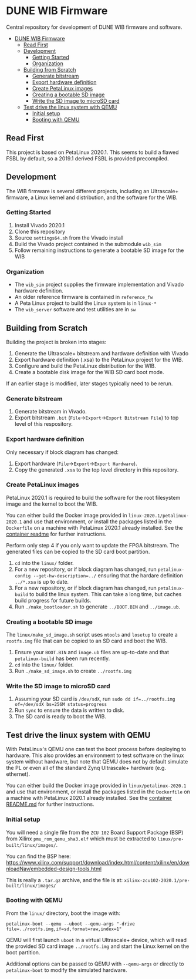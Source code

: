 # DUNE WIB Firmware

Central repository for development of DUNE WIB firmware and software.

- [DUNE WIB Firmware](#dune-wib-firmware)
  * [Read First](#read-first)
  * [Development](#development)
    + [Getting Started](#getting-started)
    + [Organization](#organization)
  * [Building from Scratch](#building-from-scratch)
    + [Generate bitstream](#generate-bitstream)
    + [Export hardware definition](#export-hardware-definition)
    + [Create PetaLinux images](#create-petalinux-images)
    + [Creating a bootable SD image](#creating-a-bootable-sd-image)
    + [Write the SD image to microSD card](#write-the-sd-image-to-microsd-card)
  * [Test drive the linux system with QEMU](#test-drive-the-linux-system-with-qemu)
    + [Initial setup](#initial-setup)
    + [Booting with QEMU](#booting-with-qemu)

## Read First

This project is based on PetaLinux 2020.1. 
This seems to build a flawed FSBL by default, so a 2019.1 derived FSBL is provided precompiled.

## Development

The WIB firmware is several different projects, including an Ultrascale+ 
firmware, a Linux kernel and distribution, and the software for the WIB.

### Getting Started

1. Install Vivado 2020.1
2. Clone this repository
3. Source `settings64.sh` from the Vivado install
4. Build the Vivado project contained in the submodule `wib_sim`
5. Follow remaining instructions to generate a bootable SD image for the WIB

### Organization

* The `wib_sim` project supplies the firmware implementation and Vivado hardware definition.
* An older reference firmware is contained in `reference_fw`
* A Peta Linux project to build the Linux system is in `linux-*`
* The `wib_server` software and test utilities are in `sw`

## Building from Scratch

Building the project is broken into stages:

1. Generate the Ultrascale+ bitstream and hardware definition with Vivado
2. Export hardware definition (.xsa) to the PetaLinux project for the WIB.
3. Configure and build the PetaLinux distribution for the WIB.
4. Create a bootable disk image for the WIB SD card boot mode.

If an earlier stage is modified, later stages typically need to be rerun.

### Generate bitstream

1. Generate bitstream in Vivado.
2. Export bitstream `.bit` (`File`->`Export`->`Export Bitstream File`) to top level of this respository.

### Export hardware definition

Only necessary if block diagram has changed:

1. Export hardware (`File`->`Export`->`Export Hardware`).
2. Copy the generated `.xsa` to the top level directory in this repository.

### Create PetaLinux images

PetaLinux 2020.1 is required to build the software for the root filesystem 
image and the kernel to boot the WIB. 

You can either build the Docker image provided in `linux-2020.1/petalinux-2020.1` and 
use that environment, or install the packages listed in the `Dockerfile` on a 
machine with PetaLinux 2020.1 already installed. See the 
[container readme](linux/petalinux-2020.1/README.md) for further instructions.

Perform only step 4 if you only want to update the FPGA bitstream. The generated
files can be copied to the SD card boot partition.

1. `cd` into the `linux/` folder.
2. For a new repository, or if block diagram has changed, run `petalinux-config --get-hw-description=../` ensuring that the hardare definition `../*.xsa` is up to date.
3. For a new repository, or if block diagram has changed, run `petalinux-build` to build the linux system. This can take a long time, but caches build progress for future builds.
4. Run `./make_bootloader.sh` to generate `../BOOT.BIN` and `../image.ub`.

### Creating a bootable SD image

The `linux/make_sd_image.sh` script uses `mtools` and `losetup` to create a
`rootfs.img` file that can be copied to an SD card and boot the WIB. 

1. Ensure your `BOOT.BIN` and `image.ub` files are up-to-date and that `petalinux-build` has been run recently.
2. `cd` into the `linux/` folder.
3. Run `./make_sd_image.sh` to create `../rootfs.img`

### Write the SD image to microSD card

1. Assuming your SD card is `/dev/sdX`, run `sudo dd if=../rootfs.img of=/dev/sdX bs=256M status=progress`
2. Run `sync` to ensure the data is written to disk.
3. The SD card is ready to boot the WIB.

## Test drive the linux system with QEMU

With PetaLinux's QEMU one can test the boot process before deploying to 
hardware. This also provides an environment to test software on the linux system
without hardware, but note that QEMU does not by default simulate the PL or even
all of the standard Zynq Ultrascale+ hardware (e.g. ethernet).

You can either build the Docker image provided in `linux/petalinux-2020.1` and 
use that environment, or install the packages listed in the `Dockerfile` on a 
machine with PetaLinux 2020.1 already installed. See the
[container README.md](linux-2020.1/petalinux-2020.1/README.md) for further instructions.

### Initial setup

You will need a single file from the `ZCU 102` Board Support Package (BSP) 
from Xilinx `pmu_rom_qemu_sha3.elf` which must be extracted to 
`linux/pre-built/linux/images/`.

You can find the BSP here:
https://www.xilinx.com/support/download/index.html/content/xilinx/en/downloadNav/embedded-design-tools.html

This is really a `.tar.gz` archive, and the file is at: `xilinx-zcu102-2020.1/pre-built/linux/images/`

### Booting with QEMU

From the `linux/` directory, boot the image with:

`petalinux-boot --qemu --uboot --qemu-args "-drive file=../rootfs.img,if=sd,format=raw,index=1"`

QEMU will first launch `uboot` in a virtual Ultrascale+ device, which will read 
the provided SD card image `../rootfs.img` and start the Linux kernel on the 
boot partition.

Additional options can be passed to QEMU with `--qemu-args` or directly to
`petalinux-boot` to modify the simulated hardware.
